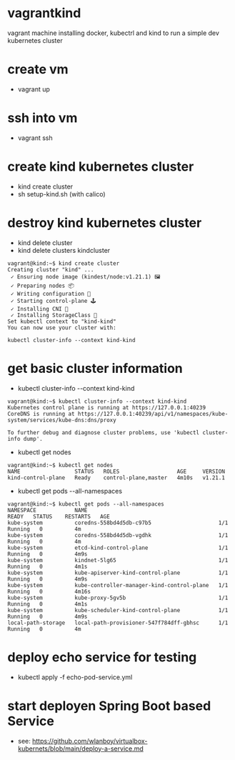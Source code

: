 # vagrantkind
vagrant machine installing docker, kubectrl and kind to run a simple dev kubernetes cluster

# create vm
* vagrant up

# ssh into vm
* vagrant ssh

# create kind kubernetes cluster
* kind create cluster
* sh setup-kind.sh (with calico)

# destroy kind kubernetes cluster
* kind delete cluster
* kind delete clusters kindcluster

```
vagrant@kind:~$ kind create cluster
Creating cluster "kind" ...
 ✓ Ensuring node image (kindest/node:v1.21.1) 🖼
 ✓ Preparing nodes 📦
 ✓ Writing configuration 📜
 ✓ Starting control-plane 🕹️
 ✓ Installing CNI 🔌
 ✓ Installing StorageClass 💾
Set kubectl context to "kind-kind"
You can now use your cluster with:

kubectl cluster-info --context kind-kind
```
# get basic cluster information
* kubectl cluster-info --context kind-kind
```
vagrant@kind:~$ kubectl cluster-info --context kind-kind
Kubernetes control plane is running at https://127.0.0.1:40239
CoreDNS is running at https://127.0.0.1:40239/api/v1/namespaces/kube-system/services/kube-dns:dns/proxy

To further debug and diagnose cluster problems, use 'kubectl cluster-info dump'.
```
* kubectl get nodes
```
vagrant@kind:~$ kubectl get nodes
NAME                 STATUS   ROLES                  AGE     VERSION
kind-control-plane   Ready    control-plane,master   4m10s   v1.21.1
```
* kubectl get pods --all-namespaces
```
vagrant@kind:~$ kubectl get pods --all-namespaces
NAMESPACE            NAME                                         READY   STATUS    RESTARTS   AGE
kube-system          coredns-558bd4d5db-c97b5                     1/1     Running   0          4m
kube-system          coredns-558bd4d5db-vgdhk                     1/1     Running   0          4m
kube-system          etcd-kind-control-plane                      1/1     Running   0          4m9s
kube-system          kindnet-5lg65                                1/1     Running   0          4m1s
kube-system          kube-apiserver-kind-control-plane            1/1     Running   0          4m9s
kube-system          kube-controller-manager-kind-control-plane   1/1     Running   0          4m16s
kube-system          kube-proxy-5gv5b                             1/1     Running   0          4m1s
kube-system          kube-scheduler-kind-control-plane            1/1     Running   0          4m9s
local-path-storage   local-path-provisioner-547f784dff-gbhsc      1/1     Running   0          4m
```
# deploy echo service for testing
* kubectl apply -f echo-pod-service.yml

# start deployen Spring Boot based Service
* see: https://github.com/wlanboy/virtualbox-kubernets/blob/main/deploy-a-service.md
